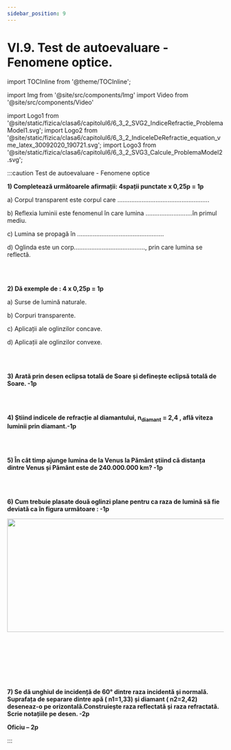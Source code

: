 ```yaml
---
sidebar_position: 9
---
```


# VI.9. Test de autoevaluare - Fenomene optice.


import TOCInline from '@theme/TOCInline';

<TOCInline toc={toc} />



import Img from '@site/src/components/Img'
import Video from '@site/src/components/Video'

import Logo1 from '@site/static/fizica/clasa6/capitolul6/6_3_2_SVG2_IndiceRefractie_ProblemaModel1.svg';
import Logo2 from '@site/static/fizica/clasa6/capitolul6/6_3_2_IndiceleDeRefractie_equation_vme_latex_30092020_190721.svg';
import Logo3 from '@site/static/fizica/clasa6/capitolul6/6_3_2_SVG3_Calcule_ProblemaModel2.svg';



:::caution Test de autoevaluare - Fenomene optice


**1) Completează următoarele afirmații: 4spații punctate x 0,25p = 1p**

a)	Corpul transparent este corpul care .....................................................

b)	Reflexia luminii este fenomenul în care lumina ...........................în primul mediu.

c)	Lumina se propagă în ..................................................

d)	Oglinda este un corp........................................., prin care lumina se reflectă.



<br></br>


**2) Dă exemple de : 4 x 0,25p = 1p**


a)	Surse de lumină naturale.

b)	Corpuri transparente.

c)	Aplicații ale oglinzilor concave.

d)	Aplicații ale oglinzilor convexe.



<br></br>


**3) Arată prin desen eclipsa totală de Soare și definește eclipsă totală de Soare. -1p**


<br></br>


**4) Știind indicele de refracție al diamantului, n<sub>diamant</sub> = 2,4 , află viteza luminii prin diamant.-1p**

<br></br>




**5) În cât timp ajunge lumina de la Venus la Pământ știind că distanța dintre Venus și Pământ este de 240.000.000 km? -1p**

<br></br>

**6) Cum trebuie plasate două oglinzi plane pentru ca raza de lumină să fie deviată ca în figura următoare : -1p**



<Img className="img-responsive4" src="fizica/clasa6/capitolul6/6_9_Poza1_Desen_Exercitiul5_vers2.jpg" width="1000" height="263" />

<br></br>
<br></br>
<br></br>


**7) Se dă unghiul de incidență de 60° dintre raza incidentă și normală. Suprafața de separare dintre apă ( n1=1,33) și diamant ( n2=2,42) deseneaz-o pe orizontală.Construiește raza reflectată și raza refractată. Scrie notațiile pe desen. -2p**



**Oficiu – 2p**


:::